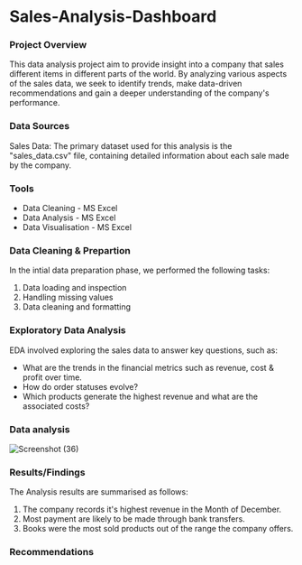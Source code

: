 # Sales-Analysis-Dashboard

### Project Overview

This data analysis project aim to provide insight into a company that sales different items in different parts of the world. By analyzing various aspects of the sales data, we seek to identify trends, make data-driven recommendations and gain a deeper understanding of the company's performance.

### Data Sources

Sales Data: The primary dataset used for this analysis is the "sales_data.csv" file, containing detailed information about each sale made by the company.

### Tools 

- Data Cleaning - MS Excel
- Data Analysis - MS Excel
- Data Visualisation - MS Excel

### Data Cleaning & Prepartion
In the intial data preparation phase, we performed the following tasks:
1. Data loading and inspection
2. Handling missing values 
3. Data cleaning and formatting

### Exploratory Data Analysis

EDA involved exploring the sales data to answer key questions, such as:

- What are the trends in the financial metrics such as revenue, cost & profit over time.
- How do order statuses evolve?
- Which products generate the highest revenue and what are the associated costs?

### Data analysis 

![Screenshot (36)](https://github.com/user-attachments/assets/fee57d8e-6a85-410d-9ccd-0ca3d42122c5)

### Results/Findings

The Analysis results are summarised as follows:
1. The company records it's highest revenue in the Month of December.
2. Most payment are likely to be made through bank transfers.
3. Books were the most sold products out of the range the company offers.

### Recommendations






